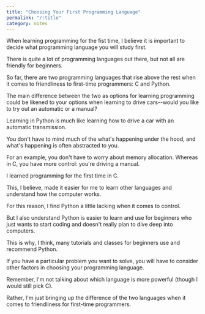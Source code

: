 ```yaml
---
title: "Choosing Your First Programming Language"
permalink: "/:title"
category: notes
---
```


When learning programming for the fist time, I believe it is important to decide what programming language you will study first.<!--more-->

There is quite a lot of programming languages out there, but not all are friendly for beginners.

So far, there are two programming languages that rise above the rest when it comes to friendliness to first-time programmers: C and Python.

The main difference between the two as options for learning programming could be likened to your options when learning to drive cars--would you like to try out an automatic or a manual?

Learning in Python is much like learning how to drive a car with an automatic transmission.

You don't have to mind much of the what's happening under the hood, and what's happening is often abstracted to you.

For an example, you don't have to worry about memory allocation. Whereas in C, you have more control: you're driving a manual.

I learned programming for the first time in C.

This, I believe, made it easier for me to learn other languages and understand how the computer works.

For this reason, I find Python a little lacking when it comes to control.

But I also understand Python is easier to learn and use for beginners who just wants to start coding and doesn't really plan to dive deep into computers.

This is why, I think, many tutorials and classes for beginners use and recommend Python.

If you have a particular problem you want to solve, you will have to consider other factors in choosing your programming language.

Remember, I'm not talking about which language is more powerful (though I would still pick C).

Rather, I'm just bringing up the difference of the two languages when it comes to friendliness for first-time programmers.

